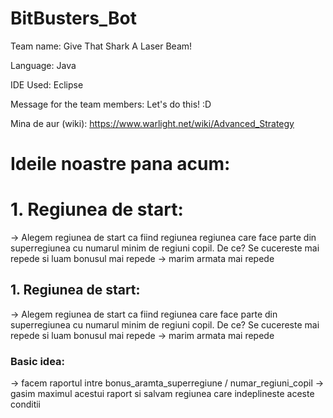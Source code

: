 # BitBusters_Bot
Team name: Give That Shark A Laser Beam!

Language: Java

IDE Used: Eclipse

Message for the team members: Let's do this! :D

Mina de aur (wiki): https://www.warlight.net/wiki/Advanced_Strategy

# Ideile noastre pana acum:

# 1. Regiunea de start:
-> Alegem regiunea de start ca fiind regiunea regiunea care face parte din superregiunea cu numarul minim de regiuni copil. De ce? Se cucereste mai repede si luam bonusul mai repede -> marim armata mai repede

## 1. Regiunea de start:
-> Alegem regiunea de start ca fiind regiunea care face parte din superregiunea cu numarul minim de regiuni copil. De ce? Se cucereste mai repede si luam bonusul mai repede -> marim armata mai repede

### Basic idea:
-> facem raportul intre bonus_aramta_superregiune / numar_regiuni_copil
-> gasim maximul acestui raport si salvam regiunea care indeplineste aceste conditii



